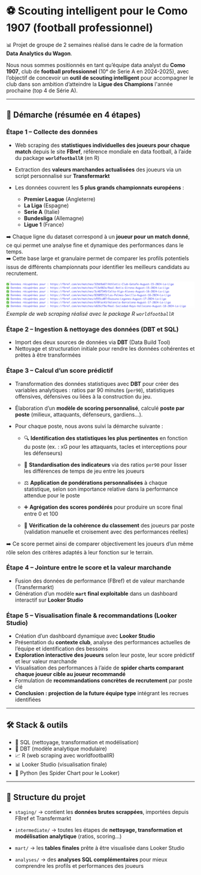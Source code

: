 # ⚽ Scouting intelligent pour le Como 1907 (football professionnel)

📊 Projet de groupe de 2 semaines réalisé dans le cadre de la formation **Data Analytics du Wagon**.

Nous nous sommes positionnés en tant qu’équipe data analyst du **Como 1907**, club de **football professionnel** (10ᵉ de Serie A en 2024-2025), avec l’objectif de concevoir un **outil de scouting intelligent** pour accompagner le club dans son ambition d’atteindre la **Ligue des Champions** l'année prochaine (top 4 de Série A).

---

## 🧠 Démarche (résumée en 4 étapes)

### Étape 1 – Collecte des données

- Web scraping des **statistiques individuelles des joueurs pour chaque match** depuis le site **FBref**, référence mondiale en data football, à l’aide du package **`worldfootballR`** (en R)
- Extraction des **valeurs marchandes actualisées** des joueurs via un script personnalisé sur **Transfermarkt**

- Les données couvrent les **5 plus grands championnats européens** :
  - **Premier League** (Angleterre)  
  - **La Liga** (Espagne)  
  - **Serie A** (Italie)  
  - **Bundesliga** (Allemagne)  
  - **Ligue 1** (France)

➡️ Chaque ligne du dataset correspond à un **joueur pour un match donné**, ce qui permet une analyse fine et dynamique des performances dans le temps.  
➡️ Cette base large et granulaire permet de comparer les profils potentiels issus de différents championnats pour identifier les meilleurs candidats au recrutement.

![Aperçu du scraping avec R](./img/Web%20Scappring%20R.png)  
*Exemple de web scraping réalisé avec le package R `worldfootballR`*



### Étape 2 – Ingestion & nettoyage des données (DBT et SQL)

- Import des deux sources de données via **DBT** (Data Build Tool)
- Nettoyage et structuration initiale pour rendre les données cohérentes et prêtes à être transformées


### Étape 3 – Calcul d’un score prédictif

- Transformation des données statistiques avec **DBT** pour créer des variables analytiques : ratios par 90 minutes (`per90`), statistiques offensives, défensives ou liées à la construction du jeu.

- Élaboration d’un **modèle de scoring personnalisé**, calculé **poste par poste** (milieux, attaquants, défenseurs, gardiens…).

- Pour chaque poste, nous avons suivi la démarche suivante :

  - 🔍 **Identification des statistiques les plus pertinentes** en fonction du poste (ex. : xG pour les attaquants, tacles et interceptions pour les défenseurs)
  
  - 📐 **Standardisation des indicateurs** via des ratios `per90` pour lisser les différences de temps de jeu entre les joueurs
  
  - ⚖️ **Application de pondérations personnalisées** à chaque statistique, selon son importance relative dans la performance attendue pour le poste
  
  - ➕ **Agrégation des scores pondérés** pour produire un score final entre 0 et 100
  
  - 🧪 **Vérification de la cohérence du classement** des joueurs par poste (validation manuelle et croisement avec des performances réelles)

➡️ Ce score permet ainsi de comparer objectivement les joueurs d’un même rôle selon des critères adaptés à leur fonction sur le terrain.


### Étape 4 – Jointure entre le score et la valeur marchande

- Fusion des données de performance (FBref) et de valeur marchande (Transfermarkt)
- Génération d’un modèle **`mart` final exploitable** dans un dashboard interactif sur **Looker Studio**

### Étape 5 – Visualisation finale & recommandations (Looker Studio)

- Création d’un dashboard dynamique avec **Looker Studio**
- Présentation du **contexte club**, analyse des performances actuelles de l’équipe et identification des bessoins
- **Exploration interactive des joueurs** selon leur poste, leur score prédictif et leur valeur marchande
- Visualisation des performances à l’aide de **spider charts comparant chaque joueur cible au joueur recommandé**
- Formulation de **recommandations concrètes de recrutement** par poste clé
- **Conclusion : projection de la future équipe type** intégrant les recrues identifiées

---


## 🛠️ Stack & outils


- 🧮 SQL (nettoyage, transformation et modélisation)
- 🧱 DBT (modèle analytique modulaire)
- 📈 R (web scraping avec worldfootballR)
- 📊 Looker Studio (visualisation finale)
- 🐍 Python (les Spider Chart pour le Looker)

---

## 📁 Structure du projet

- `staging/` → contient les **données brutes scrappées**, importées depuis FBref et Transfermarkt

- `intermediate/` → toutes les étapes de **nettoyage, transformation et modélisation analytique** (ratios, scoring…)

- `mart/` → les **tables finales** prête à être visualisée dans Looker Studio

- `analyses/` → des **analyses SQL complémentaires** pour mieux comprendre les profils et performances des joueurs
